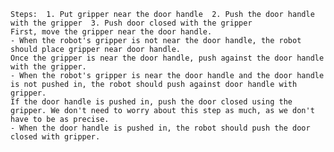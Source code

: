
    Steps:  1. Put gripper near the door handle  2. Push the door handle with the gripper  3. Push door closed with the gripper
    First, move the gripper near the door handle.
    - When the robot's gripper is not near the door handle, the robot should place gripper near door handle.
    Once the gripper is near the door handle, push against the door handle with the gripper.
    - When the robot's gripper is near the door handle and the door handle is not pushed in, the robot should push against door handle with gripper.
    If the door handle is pushed in, push the door closed using the gripper. We don't need to worry about this step as much, as we don't have to be as precise.
    - When the door handle is pushed in, the robot should push the door closed with gripper.